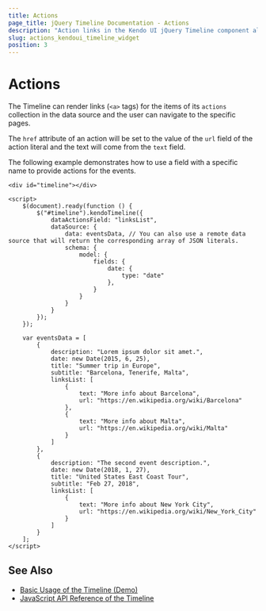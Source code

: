 ```yaml
---
title: Actions
page_title: jQuery Timeline Documentation - Actions
description: "Action links in the Kendo UI jQuery Timeline component allow you to provide extra details to the users."
slug: actions_kendoui_timeline_widget
position: 3
---
```


# Actions

The Timeline can render links (`<a>` tags) for the items of its `actions` collection in the data source and the user can navigate to the specific pages.

The `href` attribute of an action will be set to the value of the `url` field of the action literal and the text will come from the `text` field.

The following example demonstrates how to use a field with a specific name to provide actions for the events.

```dojo
<div id="timeline"></div>

<script>
    $(document).ready(function () {
        $("#timeline").kendoTimeline({
            dataActionsField: "linksList",
            dataSource: {
                data: eventsData, // You can also use a remote data source that will return the corresponding array of JSON literals.
                schema: {
                    model: {
                        fields: {
                            date: {
                                type: "date"
                            },
                        }
                    }
                }
            }
        });
    });

    var eventsData = [
        {
            description: "Lorem ipsum dolor sit amet.",
            date: new Date(2015, 6, 25),
            title: "Summer trip in Europe",
            subtitle: "Barcelona, Tenerife, Malta",
            linksList: [
                {
                    text: "More info about Barcelona",
                    url: "https://en.wikipedia.org/wiki/Barcelona"
                },
                {
                    text: "More info about Malta",
                    url: "https://en.wikipedia.org/wiki/Malta"
                }
            ]
        },
        {
            description: "The second event description.",
            date: new Date(2018, 1, 27),
            title: "United States East Coast Tour",
            subtitle: "Feb 27, 2018",
            linksList: [
                {
                    text: "More info about New York City",
                    url: "https://en.wikipedia.org/wiki/New_York_City"
                }
            ]
        }
    ];
</script>
```

## See Also

* [Basic Usage of the Timeline (Demo)](https://demos.telerik.com/kendo-ui/timeline/index)
* [JavaScript API Reference of the Timeline](/api/javascript/ui/timeline)
